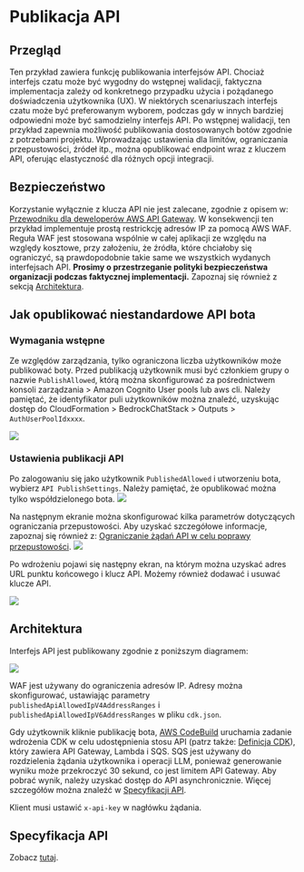 # Publikacja API

## Przegląd

Ten przykład zawiera funkcję publikowania interfejsów API. Chociaż interfejs czatu może być wygodny do wstępnej walidacji, faktyczna implementacja zależy od konkretnego przypadku użycia i pożądanego doświadczenia użytkownika (UX). W niektórych scenariuszach interfejs czatu może być preferowanym wyborem, podczas gdy w innych bardziej odpowiedni może być samodzielny interfejs API. Po wstępnej walidacji, ten przykład zapewnia możliwość publikowania dostosowanych botów zgodnie z potrzebami projektu. Wprowadzając ustawienia dla limitów, ograniczania przepustowości, źródeł itp., można opublikować endpoint wraz z kluczem API, oferując elastyczność dla różnych opcji integracji.

## Bezpieczeństwo

Korzystanie wyłącznie z klucza API nie jest zalecane, zgodnie z opisem w: [Przewodniku dla deweloperów AWS API Gateway](https://docs.aws.amazon.com/apigateway/latest/developerguide/api-gateway-api-usage-plans.html). W konsekwencji ten przykład implementuje prostą restrickcję adresów IP za pomocą AWS WAF. Reguła WAF jest stosowana wspólnie w całej aplikacji ze względu na względy kosztowe, przy założeniu, że źródła, które chciałoby się ograniczyć, są prawdopodobnie takie same we wszystkich wydanych interfejsach API. **Prosimy o przestrzeganie polityki bezpieczeństwa organizacji podczas faktycznej implementacji.** Zapoznaj się również z sekcją [Architektura](#architektura).

## Jak opublikować niestandardowe API bota

### Wymagania wstępne

Ze względów zarządzania, tylko ograniczona liczba użytkowników może publikować boty. Przed publikacją użytkownik musi być członkiem grupy o nazwie `PublishAllowed`, którą można skonfigurować za pośrednictwem konsoli zarządzania > Amazon Cognito User pools lub aws cli. Należy pamiętać, że identyfikator puli użytkowników można znaleźć, uzyskując dostęp do CloudFormation > BedrockChatStack > Outputs > `AuthUserPoolIdxxxx`.

![](./imgs/group_membership_publish_allowed.png)

### Ustawienia publikacji API

Po zalogowaniu się jako użytkownik `PublishedAllowed` i utworzeniu bota, wybierz `API PublishSettings`. Należy pamiętać, że opublikować można tylko współdzielonego bota.
![](./imgs/bot_api_publish_screenshot.png)

Na następnym ekranie można skonfigurować kilka parametrów dotyczących ograniczania przepustowości. Aby uzyskać szczegółowe informacje, zapoznaj się również z: [Ograniczanie żądań API w celu poprawy przepustowości](https://docs.aws.amazon.com/apigateway/latest/developerguide/api-gateway-request-throttling.html).
![](./imgs/bot_api_publish_screenshot2.png)

Po wdrożeniu pojawi się następny ekran, na którym można uzyskać adres URL punktu końcowego i klucz API. Możemy również dodawać i usuwać klucze API.

![](./imgs/bot_api_publish_screenshot3.png)

## Architektura

Interfejs API jest publikowany zgodnie z poniższym diagramem:

![](./imgs/published_arch.png)

WAF jest używany do ograniczenia adresów IP. Adresy można skonfigurować, ustawiając parametry `publishedApiAllowedIpV4AddressRanges` i `publishedApiAllowedIpV6AddressRanges` w pliku `cdk.json`.

Gdy użytkownik kliknie publikację bota, [AWS CodeBuild](https://aws.amazon.com/codebuild/) uruchamia zadanie wdrożenia CDK w celu udostępnienia stosu API (patrz także: [Definicja CDK](../cdk/lib/api-publishment-stack.ts)), który zawiera API Gateway, Lambda i SQS. SQS jest używany do rozdzielenia żądania użytkownika i operacji LLM, ponieważ generowanie wyniku może przekroczyć 30 sekund, co jest limitem API Gateway. Aby pobrać wynik, należy uzyskać dostęp do API asynchronicznie. Więcej szczegółów można znaleźć w [Specyfikacji API](#api-specification).

Klient musi ustawić `x-api-key` w nagłówku żądania.

## Specyfikacja API

Zobacz [tutaj](https://aws-samples.github.io/bedrock-chat).